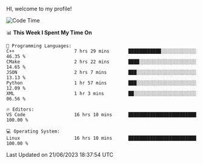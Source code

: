 HI, welcome to my profile!
<!--START_SECTION:waka-->
![Code Time](http://img.shields.io/badge/Code%20Time-873%20hrs%205%20mins-blue)

📊 **This Week I Spent My Time On** 

```text
💬 Programming Languages: 
C++                      7 hrs 29 mins       ████████████░░░░░░░░░░░░░   46.35 % 
CMake                    2 hrs 22 mins       ████░░░░░░░░░░░░░░░░░░░░░   14.65 % 
JSON                     2 hrs 7 mins        ███░░░░░░░░░░░░░░░░░░░░░░   13.13 % 
Python                   1 hr 57 mins        ███░░░░░░░░░░░░░░░░░░░░░░   12.09 % 
XML                      1 hr 3 mins         ██░░░░░░░░░░░░░░░░░░░░░░░   06.56 % 

🔥 Editors: 
VS Code                  16 hrs 10 mins      █████████████████████████   100.00 % 

💻 Operating System: 
Linux                    16 hrs 10 mins      █████████████████████████   100.00 % 
```


 Last Updated on 21/06/2023 18:37:54 UTC
<!--END_SECTION:waka-->
